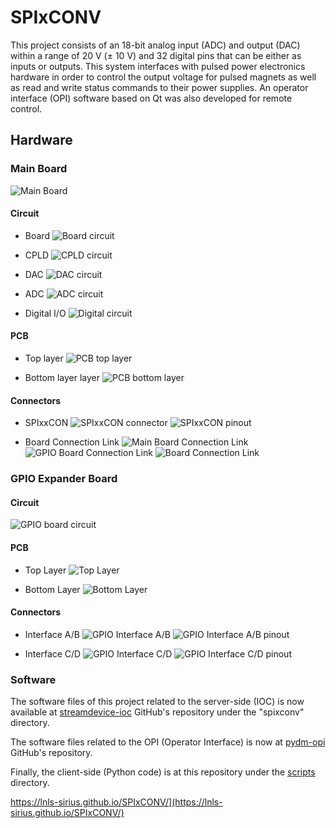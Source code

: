 # SPIxCONV

This project consists of an 18-bit analog input (ADC) and output (DAC) within a range of 20 V (± 10 V) and 32 digital pins that can be either as inputs or outputs. This system interfaces with pulsed power electronics hardware in order to control the output voltage for pulsed magnets as well as read and write status commands to their power supplies. An operator interface (OPI) software based on Qt was also developed for remote control.

<!--========================================-->
## Hardware
<!--========================================-->

<!--==============================-->
### Main Board
<!--==============================-->

![Main Board](https://raw.githubusercontent.com/lnls-sirius/SPIxCONV/master/documentation/figures/hardware/SPIxCONV.png)

<!--====================-->
#### Circuit
<!--====================-->

  - Board
![Board circuit](https://raw.githubusercontent.com/lnls-sirius/SPIxCONV/master/documentation/figures/hardware/circuit_0_board.png)

  - CPLD
![CPLD circuit](https://raw.githubusercontent.com/lnls-sirius/SPIxCONV/master/documentation/figures/hardware/circuit_1_cpld.png)

  - DAC
![DAC circuit](https://raw.githubusercontent.com/lnls-sirius/SPIxCONV/master/documentation/figures/hardware/circuit_2_dac.png)

  - ADC
![ADC circuit](https://raw.githubusercontent.com/lnls-sirius/SPIxCONV/master/documentation/figures/hardware/circuit_3_adc.png)

  - Digital I/O
![Digital circuit](https://raw.githubusercontent.com/lnls-sirius/SPIxCONV/master/documentation/figures/hardware/circuit_4_digital.png)

<!--====================-->
#### PCB
<!--====================-->

  - Top layer
![PCB top layer](https://raw.githubusercontent.com/lnls-sirius/SPIxCONV/master/documentation/figures/hardware/pcb_top_layer.png)

  - Bottom layer layer
![PCB bottom layer](https://raw.githubusercontent.com/lnls-sirius/SPIxCONV/master/documentation/figures/hardware/pcb_bot_layer.png)

<!--====================-->
#### Connectors
<!--====================-->

  - SPIxxCON
![SPIxxCON connector](https://raw.githubusercontent.com/lnls-sirius/SPIxCONV/master/documentation/figures/hardware/main_board_conn_SPIxxCON.jpg)
![SPIxxCON pinout](https://raw.githubusercontent.com/lnls-sirius/SPIxCONV/master/documentation/figures/hardware/conn_SPIxxCON.png)

  - Board Connection Link
![Main Board Connection Link](https://raw.githubusercontent.com/lnls-sirius/SPIxCONV/master/documentation/figures/hardware/main_board_conn_link.jpg)
![GPIO Board Connection Link](https://raw.githubusercontent.com/lnls-sirius/SPIxCONV/master/documentation/figures/hardware/gpio_front_conn_link.jpg)
![Board Connection Link](https://raw.githubusercontent.com/lnls-sirius/SPIxCONV/master/documentation/figures/hardware/conn_board_link.png)

<!--==============================-->
### GPIO Expander Board
<!--==============================-->

<!--====================-->
#### Circuit
<!--====================-->
![GPIO board circuit](https://raw.githubusercontent.com/lnls-sirius/SPIxCONV/master/documentation/figures/hardware/gpio_schematic.png)

<!--====================-->
#### PCB
<!--====================-->
  - Top Layer
![Top Layer](https://raw.githubusercontent.com/lnls-sirius/SPIxCONV/master/documentation/figures/hardware/gpio_pcb_top.png)

  - Bottom Layer
![Bottom Layer](https://raw.githubusercontent.com/lnls-sirius/SPIxCONV/master/documentation/figures/hardware/gpio_pcb_bot.png)

<!--====================-->
#### Connectors
<!--====================-->

  - Interface A/B
![GPIO Interface A/B](https://raw.githubusercontent.com/lnls-sirius/SPIxCONV/master/documentation/figures/hardware/gpio_front_conn_AB.jpg)
![GPIO Interface A/B pinout](https://raw.githubusercontent.com/lnls-sirius/SPIxCONV/master/documentation/figures/hardware/conn_interface_AB.png)

  - Interface C/D
![GPIO Interface C/D](https://raw.githubusercontent.com/lnls-sirius/SPIxCONV/master/documentation/figures/hardware/gpio_front_conn_CD.jpg)
![GPIO Interface C/D pinout](https://raw.githubusercontent.com/lnls-sirius/SPIxCONV/master/documentation/figures/hardware/conn_interface_CD.png)

<!--========================================-->
### Software
<!--========================================-->

The software files of this project related to the server-side (IOC) is now available at [streamdevice-ioc](https://github.com/lnls-sirius/streamdevice-ioc) GitHub's repository under the "spixconv" directory.

The software files related to the OPI (Operator Interface) is now at [pydm-opi](https://github.com/lnls-sirius/pydm-opi) GitHub's repository.

Finally, the client-side (Python code) is at this repository under the [scripts](https://github.com/lnls-sirius/SPIxCONV/tree/master/software/scripts) directory.

https://lnls-sirius.github.io/SPIxCONV/](https://lnls-sirius.github.io/SPIxCONV/)

